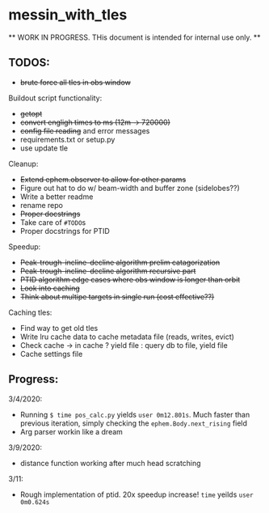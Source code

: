 # messin_with_tles


** WORK IN PROGRESS. THis document is intended for internal use only. **

## TODOS:
- ~~brute force all tles in obs window~~

Buildout script functionality:
- ~~getopt~~
- ~~convert engligh times to ms (12m -> 720000)~~
- ~~config file reading~~ and error messages 
- requirements.txt or setup.py
- use update tle

Cleanup:
- ~~Extend ephem.observer to allow for other params~~ 
- Figure out hat to do w/ beam-width and buffer zone (sidelobes??)
- Write a better readme
- rename repo
- ~~Proper docstrings~~
- Take care of `#TODO`s
- Proper docstrings for PTID


Speedup:
- ~~Peak-trough-incline-decline algorithm prelim catagorization~~
- ~~Peak-trough-incline-decline algorithm recursive part~~
- ~~PTID algorithm edge cases where obs window is longer than orbit~~
- ~~Look into caching~~
- ~~Think about multipe targets in single run (cost effective??)~~

Caching tles:
- Find way to get old tles
- Write lru cache data to cache metadata file (reads, writes, evict) 
- Check cache -> in cache ? yield file : query db to file, yield file
- Cache settings file 


## Progress:
3/4/2020: 
- Running `$ time pos_calc.py` yields `user	0m12.801s`. Much faster than previous iteration, simply checking the `ephem.Body.next_rising` field
- Arg parser workin like a dream

3/9/2020: 
- distance function working after much head scratching

3/11:
- Rough implementation of ptid. 20x speedup increase! `time` yeilds `user 0m0.624s`
